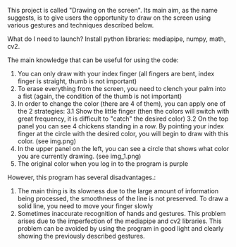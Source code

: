 This project is called "Drawing on the screen". Its main aim, as the name suggests, is to give users the opportunity to draw on the screen using various gestures and techniques described below.

What do I need to launch?
Install python libraries: mediapipe, numpy, math, cv2.

The main knowledge that can be useful for using the code:
1. You can only draw with your index finger (all fingers are bent, index finger is straight, thumb is not important)
2. To erase everything from the screen, you need to clench your palm into a fist (again, the condition of the thumb is not important)
3. In order to change the color (there are 4 of them), you can apply one of the 2 strategies:
3.1 Show the little finger (then the colors will switch with great frequency, it is difficult to "catch" the desired color)
3.2 On the top panel you can see 4 chickens standing in a row. By pointing your index finger at the circle with the desired color, you will begin to draw with this color. (see img.png)
4. In the upper panel on the left, you can see a circle that shows what color you are currently drawing. (see img_1.png)
5. The original color when you log in to the program is purple

However, this program has several disadvantages.:
1. The main thing is its slowness due to the large amount of information being processed, the smoothness of the line is not preserved. To draw a solid line, you need to move your finger slowly
2. Sometimes inaccurate recognition of hands and gestures. This problem arises due to the imperfection of the mediapipe and cv2 libraries. This problem can be avoided by using the program in good light and clearly showing the previously described gestures.

